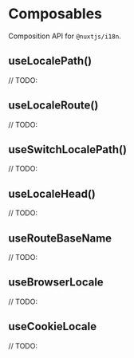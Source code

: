 # Composables

Composition API for `@nuxtjs/i18n`.

## useLocalePath()

// TODO:

## useLocaleRoute()

// TODO:

## useSwitchLocalePath()

// TODO:

## useLocaleHead()

// TODO:

## useRouteBaseName

// TODO:

## useBrowserLocale

// TODO:
## useCookieLocale

// TODO:
